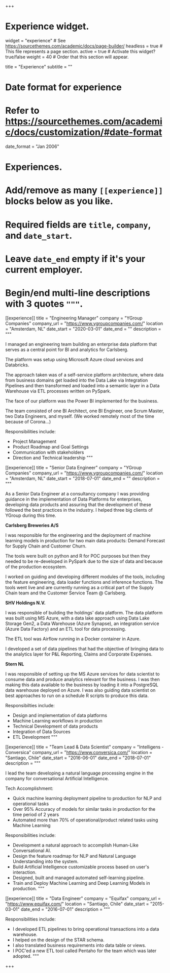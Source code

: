 +++
# Experience widget.
widget = "experience"  # See https://sourcethemes.com/academic/docs/page-builder/
headless = true  # This file represents a page section.
active = true  # Activate this widget? true/false
weight = 40  # Order that this section will appear.

title = "Experience"
subtitle = ""

# Date format for experience
#   Refer to https://sourcethemes.com/academic/docs/customization/#date-format
date_format = "Jan 2006"

# Experiences.
#   Add/remove as many `[[experience]]` blocks below as you like.
#   Required fields are `title`, `company`, and `date_start`.
#   Leave `date_end` empty if it's your current employer.
#   Begin/end multi-line descriptions with 3 quotes `"""`.
[[experience]]
  title = "Engineering Manager"
  company = "YGroup Companies"
  company_url = "https://www.ygroupcompanies.com/"
  location = "Amsterdam, NL"
  date_start = "2020-03-01"
  date_end = ""
  description = """
  
  I managed an engineering team building an enterprise data platform that serves as a central point for BI and analytics for Carlsberg.
  
  The platform was setup using Microsoft Azure cloud services and Databricks.
  
  The approach taken was of a self-service platform architecture, where data from business domains get loaded into the Data Lake via Integration Pipelines and then transformed and loaded into a semantic layer in a Data Warehouse via ETL processes written on PySpark. 
  
  The face of our platform was the Power BI implemented for the business.
  
  The team consisted of one BI Architect, one BI Engineer, one Scrum Master, two Data Engineers, and myself. (We worked remotely most of the time because of Corona...)
  
  Responsibilities include:
  
  * Project Management
  * Product Roadmap and Goal Settings
  * Communication with stakeholders
  * Direction and Technical leadership
  """

[[experience]]
  title = "Senior Data Engineer"
  company = "YGroup Companies"
  company_url = "https://www.ygroupcompanies.com/"
  location = "Amsterdam, NL"
  date_start = "2018-07-01"
  date_end = ""
  description = """
  
  As a Senior Data Engineer at a consultancy company I was providing guidance in the implementation of Data Platforms for enterprises, developing data products and assuring that the development of these followed the best practices in the industry. 
  I helped three big clients of YGroup during this time.
  
  **Carlsberg Breweries A/S**
  
  I was responsible for the engineering and the deployment of machine learning models in production for two main data products: Demand Forecast for Supply Chain and Customer Churn.
  
  The tools were built on python and R for POC purposes but then they needed to be re-developed in PySpark due to the size of data and because of the production ecosystem. 
  
  I worked on guiding and developing different modules of the tools, including the feature engineering, data loader functions and inference functions. The tools went live and are currently running as a critical part of the Supply Chain team and the Customer Service Team @ Carlsberg.
  
  **SHV Holdings N.V.**
  
  I was responsible of building the holdings' data platform. The data platform was built using MS Azure, with a data lake approach using Data Lake Storage Gen2, a Data Warehouse (Azure Synapse), an integration service (Azure Data Factory) and an ETL tool for data processing. 
  
  The ETL tool was Airflow running in a Docker container in Azure. 
  
  I developed a set of data pipelines that had the objective of bringing data to the analytics layer for P&L Reporting, Claims and Corporate Expenses.
  
  
  **Stern NL**
  
  I was responsible of setting up the MS Azure services for data scientist to consume data and produce analytics relevant for the business. I was then making this data available to the business by loading it into a PostgreSQL data warehouse deployed on Azure. I was also guiding data scientist on best approaches to run on a schedule R scripts to produce this data.
  
  Responsibilties include:

  * Design and implementation of data platforms
  * Machine Learning workflows in production
  * Technical Development of data products
  * Integration of Data Sources
  * ETL Development
  """

[[experience]]
  title = "Team Lead & Data Scientist"
  company = "Intelligens - Conversica"
  company_url = "https://www.conversica.com/"
  location = "Santiago, Chile"
  date_start = "2016-06-01"
  date_end = "2018-07-01"
  description = """
  
  I lead the team developing a natural language processing engine in the company for conversational Artificial Intelligence.
  
  Tech Accomplishment:
  - Quick machine learning deployment pipeline to production for NLP and operational tasks
  - Over 95% Accuracy of models for similar tasks in production for the time period of 2 years
  - Automated more than 70% of operational/product related tasks using Machine Learning

  Responsibilities include:
  * Development a natural approach to accomplish Human-Like Conversational AI.
  * Design the feature roadmap for NLP and Natural Language Understanding into the system.
  * Build Artificial Intelligence customizable process based on user's interaction.
  * Designed, built and managed automated self-learning pipeline.
  * Train and Deploy Machine Learning and Deep Learning Models in production.
  """

[[experience]]
  title = "Data Engineer"
  company = "Equifax"
  company_url = "https://www.equifax.com/"
  location = "Santiago, Chile"
  date_start = "2015-03-01"
  date_end = "2016-07-01"
  description = """
  
  Responsibilities include:
  * I developed ETL pipelines to bring operational transactions into a data warehouse. 
  * I helped on the design of the STAR schema. 
  * I also translated business requirements into data table or views.
  * I POC'ed a new ETL tool called Pentaho for the team which was later adopted.
  """

+++
